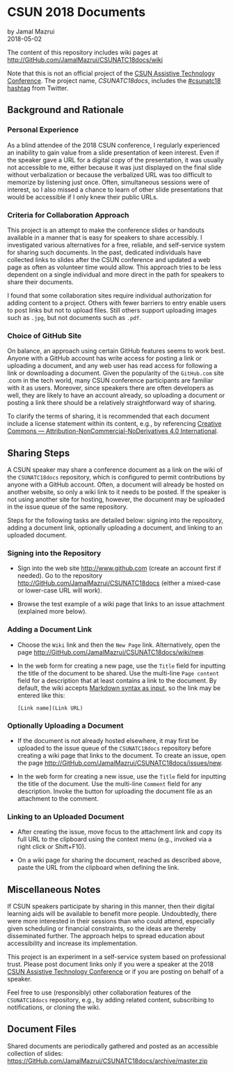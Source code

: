 ﻿# CSUN 2018 Documents

by Jamal Mazrui\
2018-05-02

The content of this repository includes wiki pages at\
<http://GitHub.com/JamalMazrui/CSUNATC18docs/wiki>

Note that this is not an official project of the [CSUN Assistive Technology Conference](http://www.csunconference.org).  The project name, *CSUNATC18docs*, includes the [#csunatc18 hashtag](https://twitter.com/hashtag/csunatc18) from Twitter.

## Background and Rationale

### Personal Experience

As a blind attendee of the 2018 CSUN conference, I regularly experienced an inability to gain value from a slide presentation of keen interest.  Even if the speaker gave a URL for a digital copy of the presentation, it was usually not accessible to me, either because it was just displayed on the final slide without verbalization or because the verbalized URL was too difficult to memorize by listening just once.  Often, simultaneous sessions were of interest, so I also missed a chance to learn of other slide presentations that would be accessible if I only knew their public URLs.

### Criteria for Collaboration Approach

This project is an attempt to make the conference slides or handouts available in a manner that is easy for speakers to share accessibly.  I investigated various alternatives for a free, reliable, and self-service system for sharing such documents.  In the past, dedicated individuals have collected links to slides after the CSUN conference and updated a web page as often as volunteer time would allow.  This approach tries to be less dependent on a single individual and more direct in the path for speakers to share their documents.

I found that some collaboration sites require individual authorization for adding content to a project.  Others with fewer barriers to entry enable users to post links but not to upload files.  Still others support uploading images such as `.jpg`, but not documents such as `.pdf`.

### Choice of GitHub Site

On balance, an approach using certain GitHub features seems to work best.  Anyone with a GitHub account has write access for posting a link or uploading a document, and any web user has read access for following a link or downloading a document.  Given the popularity of the `GitHub.com` site .com in the tech world, many CSUN conference participants are familiar with it as users.  Moreover, since speakers there are often developers as well, they are likely to have an account already, so uploading a document or posting a link there should be a relatively straightforward way of sharing.

To clarify the terms of sharing, it is recommended that each document include a license statement within its content, e.g., by referencing [Creative Commons — Attribution-NonCommercial-NoDerivatives 4.0 International](https://creativecommons.org/licenses/by-nc-nd/4.0/).

## Sharing Steps

A CSUN speaker may share a conference document as a link on the wiki of the `CSUNATC18docs` repository, which is configured to permit contributions by anyone with a GitHub account.  Often, a document will already be hosted on another website, so only a wiki link to it needs to be posted.  If the speaker is not using another site for hosting, however, the document may be uploaded in the issue queue of the same repository.  

Steps for the following tasks are detailed below:  signing into the repository, adding a document link, optionally uploading a document, and linking to an uploaded document.

### Signing into the Repository

- Sign into the web site <http://www.github.com> (create an account first if needed).  Go to the repository <http://GitHub.com/JamalMazrui/CSUNATC18docs> (either a mixed-case or lower-case URL will work).

- Browse the test example of a wiki page that links to an issue attachment (explained more below).

### Adding a Document Link

- Choose the `Wiki` link and then the `New Page` link.  Alternatively, open the page <http://GitHub.com/JamalMazrui/CSUNATC18docs/wiki/new>.  

- In the web form for creating a new page, use the `Title` field for inputting the title of the document to be shared.  Use the multi-line `Page content` field for a description that at least contains a link to the document.  By default, the wiki accepts [Markdown syntax as input](https://guides.github.com/features/mastering-markdown/), so the link may be entered like this:

  `[Link name](Link URL)`

### Optionally Uploading a Document

- If the document is not already hosted elsewhere, it may first be uploaded to the issue queue of the `CSUNATC18docs` repository before creating a wiki page that links to the document.  To create an issue, open the page <http://GitHub.com/JamalMazrui/CSUNATC18docs/issues/new>.

- In the web form for creating a new issue, use the `Title` field for inputting the title of the document.  Use the multi-line `Comment` field for any description.  Invoke the button for uploading the document file as an attachment to the comment.

### Linking to an Uploaded Document

- After creating the issue, move focus to the attachment link and copy its full URL to the clipboard using the context menu (e.g., invoked via a right click or Shift+F10).

- On a wiki page for sharing the document, reached as described above, paste the URL from the clipboard when defining the link.

## Miscellaneous Notes

If CSUN speakers participate by sharing in this manner, then their digital learning aids will be available to benefit more people.  Undoubtedly, there were more interested in their sessions than who could attend, especially given scheduling or financial constraints, so the ideas are thereby disseminated further.  The approach helps to spread education about accessibility and increase its implementation.

This project is an experiment in a self-service system based on professional trust.  Please post document links only if you were a speaker at the 2018 [CSUN Assistive Technology Conference](http://csunconference.org) or if you are posting on behalf of a speaker.

Feel free to use (responsibly) other collaboration features of the `CSUNATC18docs` repository, e.g., by adding related content, subscribing to notifications, or cloning the wiki.

## Document Files

Shared documents are periodically gathered and posted as an accessible collection of slides:\
<https://GitHub.com/JamalMazrui/CSUNATC18docs/archive/master.zip>

